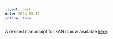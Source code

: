 ```yaml
---
layout: post
date: 2024-03-11
inline: true
---
```


A revised manuscript for SAN is now available [here](https://www.biorxiv.org/content/10.1101/2023.12.04.569619v2).
